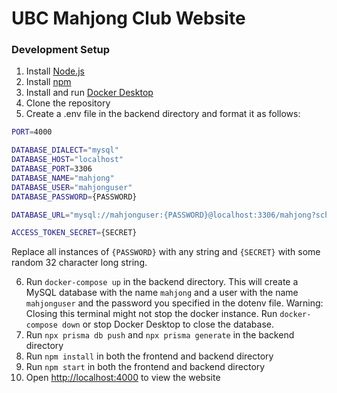 # UBC Mahjong Club Website

### Development Setup

1. Install [Node.js](https://nodejs.org/en/download/)
2. Install [npm](https://www.npmjs.com/get-npm)
3. Install and run [Docker Desktop](https://www.docker.com/products/docker-desktop/)
4. Clone the repository
5. Create a .env file in the backend directory and format it as follows:

```bash
PORT=4000

DATABASE_DIALECT="mysql"
DATABASE_HOST="localhost"
DATABASE_PORT=3306
DATABASE_NAME="mahjong"
DATABASE_USER="mahjonguser"
DATABASE_PASSWORD={PASSWORD}

DATABASE_URL="mysql://mahjonguser:{PASSWORD}@localhost:3306/mahjong?schema=public"

ACCESS_TOKEN_SECRET={SECRET}
```

Replace all instances of `{PASSWORD}` with any string and `{SECRET}` with some random 32 character long string.

6. Run `docker-compose up` in the backend directory. This will create a MySQL database with the name `mahjong` 
and a user with the name `mahjonguser` and the password you specified in the dotenv file. Warning: Closing this terminal might not
stop the docker instance. Run `docker-compose down` or stop Docker Desktop to close the database.
7. Run `npx prisma db push` and `npx prisma generate` in the backend directory
8. Run `npm install` in both the frontend and backend directory
9. Run `npm start` in both the frontend and backend directory 
10. Open [http://localhost:4000](http://localhost:4000) to view the website
